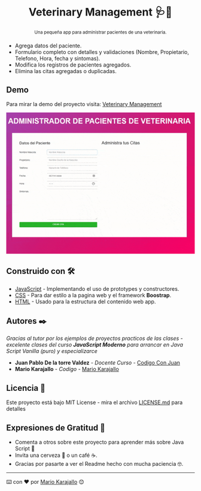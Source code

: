 <div align="center">
  <h1>Veterinary Management 🩺🐶</h1>
  <sup>Una pequeña app para administrar pacientes de una veterinaria. </sup>
</div>

-	Agrega datos del paciente. 
-	Formulario completo con detalles y validaciones (Nombre, Propietario, Telefono, Hora, fecha y sintomas).
-	Modifica los registros de pacientes agregados.
-	Elimina las citas agregadas o duplicadas.


## Demo 
Para mirar la demo del proyecto visita: [Veterinary Management](https://mariokarajallo.github.io/veterinary-management-javascript/)

![preview](veterinary-management.gif)
<br>
## **Construido con 🛠️**


- [JavaScript](https://www.javascript.com/) - Implementando el uso de prototypes y constructores.
- [CSS](https://www.w3schools.com/css/) - Para dar estilo a la pagina web y el framework **Boostrap**.
- [HTML](https://developer.mozilla.org/es/docs/Web/HTML) - Usado para la estructura del contenido web app.


## **Autores ✒️**
*Gracias al tutor por los ejemplos de proyectos practicos de las clases - excelente clases del curso **JavaScript Moderno** para arrancar en Java Script Vanilla (puro) y especializarce*

- **Juan Pablo De la torre Valdez** - *Docente Curso* - [Codigo Con Juan](https://codigoconjuan.com/)
- **Mario Karajallo** - *Codigo* - [Mario Karajallo](https://karajallo.com)


## **Licencia 📄**
Este proyecto está bajo MIT License - mira el archivo [LICENSE.md](https://github.com/mariokarajallo/veterinary-management-javascript/blob/main/LICENSE) para detalles

## **Expresiones de Gratitud 🎁**
- Comenta a otros sobre este proyecto para aprender más sobre Java Script 📢
- Invita una cerveza 🍺 o un café ☕.
- Gracias por pasarte a ver el Readme hecho con mucha paciencia 🤓.

---

⌨️ con ❤️ por [Mario Karajallo](https://karajallo.com) 😊